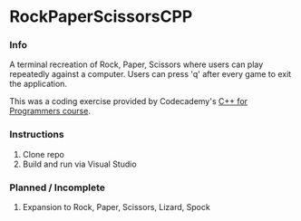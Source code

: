 # RockPaperScissorsCPP


### Info

A terminal recreation of Rock, Paper, Scissors where users can play repeatedly against a computer.
Users can press 'q' after every game to exit the application.

This was a coding exercise provided by Codecademy's [C++ for Programmers course](https://www.codecademy.com/enrolled/courses/c-plus-plus-for-programmers).


### Instructions

1. Clone repo
2. Build and run via Visual Studio


### Planned / Incomplete

1. Expansion to Rock, Paper, Scissors, Lizard, Spock
